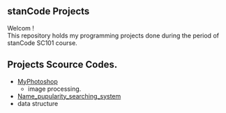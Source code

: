 ## stanCode Projects
Welcom !\
This repository holds my programming projects done during the period of stanCode SC101 course.

## Projects Scource Codes.
* [MyPhotoshop](https://github.com/easyawei/MystanCodeProjects/blob/main/MystanCodeProjects/my_photoshop/stanCodeshop.py)
  * image processing.
*  [Name_pupularity_searching_system](https://github.com/easyawei/MystanCodeProjects/blob/main/MystanCodeProjects/searching_system_name/babygraphics.py)
  *  data structure  
